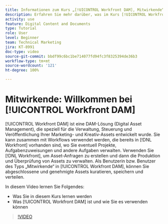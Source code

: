 ```yaml
---
title: Informationen zum Kurs „[!UICONTROL Workfront DAM], Mitwirkende“
description: Erfahren Sie mehr darüber, was im Kurs [!UICONTROL Workfront DAM], Mitwirkende“ behandelt wird.
activity: use
feature: Digital Content and Documents
type: Tutorial
role: User
level: Beginner
team: Technical Marketing
jira: KT-8991
doc-type: video
source-git-commit: bbdf99c6bc1be714077fd94fc3f8325394de36b3
workflow-type: tm+mt
source-wordcount: '121'
ht-degree: 100%

---
```


# Mitwirkende: Willkommen bei [!UICONTROL Workfront DAM]

[!UICONTROL Workfront DAM] ist eine DAM-Lösung (Digital Asset Management), die speziell für die Verwaltung, Steuerung und Veröffentlichung Ihrer Marketing- und Kreativ-Assets entwickelt wurde. Sie kann zusammen mit Workflows verwendet werden, die bereits in [!DNL Workfront] vorhanden sind, wo Sie eventuell Projekte, Aufgabenzuweisungen und andere Aufgaben verwalten. Verwenden Sie [!DNL Workfront], um Asset-Anfragen zu erstellen und dann die Produktion und Überprüfung von Assets zu verwalten. Als Benutzerin bzw. Benutzer des Typs „Mitwirkende“ in [!UICONTROL Workfront DAM], können Sie abgeschlossene und genehmigte Assets kuratieren, speichern und verteilen.

In diesem Video lernen Sie Folgendes:

* Was Sie in diesem Kurs lernen werden
* Was [!UICONTROL Workfront DAM] ist und wie Sie es verwenden können

>[!VIDEO](https://video.tv.adobe.com/v/3445708/?quality=12&learn=on&enablevpops=1&captions=ger)
